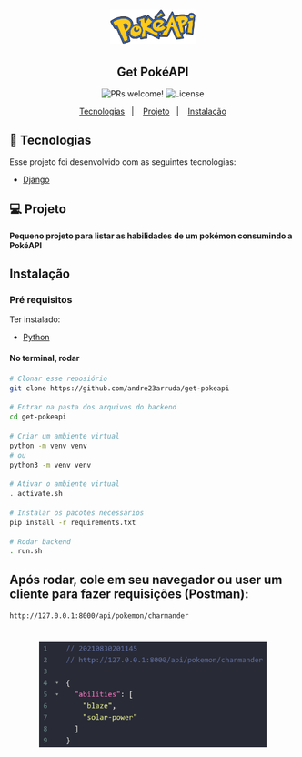 <h1 align="center">
    <img alt="Get PokéAPI" src=".github/pokeapi.png" width="150px" />
</h1>

<h2 align="center">
  Get PokéAPI
</h2>

<p align="center">
 <img src="https://img.shields.io/static/v1?label=PRs&message=welcome&color=7159c1&labelColor=000000" alt="PRs welcome!" />

  <img alt="License" src="https://img.shields.io/static/v1?label=license&message=MIT&color=7159c1&labelColor=000000">
</p>

<p align="center">
  <a href="#-tecnologias">Tecnologias</a>&nbsp;&nbsp;&nbsp;|&nbsp;&nbsp;&nbsp;
  <a href="#-projeto">Projeto</a>&nbsp;&nbsp;&nbsp;|&nbsp;&nbsp;&nbsp;
  <a href="#instalação">Instalação</a>
</p>


## 🚀 Tecnologias

Esse projeto foi desenvolvido com as seguintes tecnologias:

- [Django](https://www.djangoproject.com/)

## 💻 Projeto
**Pequeno projeto para listar as habilidades de um pokémon consumindo a PokéAPI**


## Instalação
### Pré requisitos
Ter instalado:
- [Python](https://www.python.org/downloads/)


#### No terminal, rodar
```sh
# Clonar esse reposiório
git clone https://github.com/andre23arruda/get-pokeapi

# Entrar na pasta dos arquivos do backend
cd get-pokeapi

# Criar um ambiente virtual
python -m venv venv
# ou
python3 -m venv venv

# Ativar o ambiente virtual
. activate.sh

# Instalar os pacotes necessários
pip install -r requirements.txt

# Rodar backend
. run.sh
```

## Após rodar, cole em seu navegador ou user um cliente para fazer requisições (Postman):
```
http://127.0.0.1:8000/api/pokemon/charmander
```
<h1 align="center">
    <img alt="Image 1" src=".github/image_1.png" width="400px" />
</h1>
